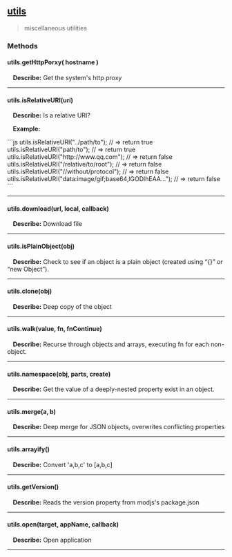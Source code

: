 ## <a href="#utils" name="utils">utils</a>
> miscellaneous utilities




### Methods

#### utils.getHttpPorxy( hostname )
<p> <b>&nbsp;&nbsp;&nbsp;&nbsp;Describe:</b> Get the system's http proxy</p>


<hr>

#### utils.isRelativeURI(uri)
<p> <b>&nbsp;&nbsp;&nbsp;&nbsp;Describe:</b> Is a relative URI? </p>

<p> <b>&nbsp;&nbsp;&nbsp;&nbsp;Example:</b></p>
```js
 utils.isRelativeURI("../path/to"); // => return true
 utils.isRelativeURI("path/to"); // => return true
 utils.isRelativeURI("http://www.qq.com"); // => return false
 utils.isRelativeURI("/relative/to/root"); // => return false
 utils.isRelativeURI("//without/protocol"); // => return false
 utils.isRelativeURI("data:image/gif;base64,lGODlhEAA..."); // => return false
```

<hr>

#### utils.download(url, local, callback)
<p> <b>&nbsp;&nbsp;&nbsp;&nbsp;Describe:</b> Download file</p>


<hr>

#### utils.isPlainObject(obj)
<p> <b>&nbsp;&nbsp;&nbsp;&nbsp;Describe:</b> Check to see if an object is a plain object (created using “{}” or “new Object”).</p>


<hr>

#### utils.clone(obj)
<p> <b>&nbsp;&nbsp;&nbsp;&nbsp;Describe:</b> Deep copy of the object</p>


<hr>

#### utils.walk(value, fn, fnContinue)
<p> <b>&nbsp;&nbsp;&nbsp;&nbsp;Describe:</b> Recurse through objects and arrays, executing fn for each non-object.</p>


<hr>

#### utils.namespace(obj, parts, create)
<p> <b>&nbsp;&nbsp;&nbsp;&nbsp;Describe:</b> Get the value of a deeply-nested property exist in an object.</p>


<hr>

#### utils.merge(a, b)
<p> <b>&nbsp;&nbsp;&nbsp;&nbsp;Describe:</b> Deep merge for JSON objects, overwrites conflicting properties</p>


<hr>

#### utils.arrayify()
<p> <b>&nbsp;&nbsp;&nbsp;&nbsp;Describe:</b> Convert 'a,b,c' to [a,b,c]</p>


<hr>

#### utils.getVersion()
<p> <b>&nbsp;&nbsp;&nbsp;&nbsp;Describe:</b> Reads the version property from modjs's package.json</p>


<hr>

#### utils.open(target, appName, callback)
<p> <b>&nbsp;&nbsp;&nbsp;&nbsp;Describe:</b> Open application</p>


<hr>




